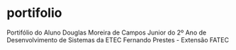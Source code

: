 # portifolio
Portifólio do Aluno Douglas Moreira de Campos Junior do 2º Ano de Desenvolvimento de Sistemas da ETEC Fernando Prestes - Extensão FATEC

